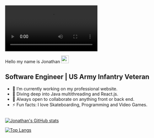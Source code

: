 ![](https://github.com/jonathan-sanchez/jonathan-sanchez/blob/main/Gaming%20Twitch%20Banner.MP4)

 Hello my name is Jonathan <img src="https://media.giphy.com/media/hvRJCLFzcasrR4ia7z/giphy.gif" width="25px">


## Software Engineer | US Army Infantry Veteran

- 🔭 I’m currently working on my professional website.
- 🌱 Diving deep into Java multithreading and React.js.
- 👯 Always open to collaborate on anything front or back end.
- ⚡ Fun facts: I love Skateboarding, Programming and Video Games.
  
  
## 
  

[![Jonathan's GitHub stats](https://github-readme-stats.vercel.app/api?username=jonathan-sanchez&show_icons=true&theme=radical)](https://github.com/jonathan-sanchez/github-readme-stats)

[![Top Langs](https://github-readme-stats.vercel.app/api/top-langs/?username=jonathan-sanchez&show_icons=true&theme=radical&layout=compact)](https://github.com/jonathan-sanchez/github-readme-stats)
